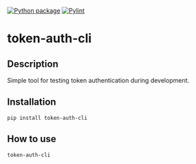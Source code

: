 [![Python package](https://github.com/0djentd/token-auth-cli/actions/workflows/python-package.yml/badge.svg)](https://github.com/0djentd/token-auth-cli/actions/workflows/python-package.yml)
[![Pylint](https://github.com/0djentd/token-auth-cli/actions/workflows/pylint.yml/badge.svg)](https://github.com/0djentd/token-auth-cli/actions/workflows/pylint.yml)
# token-auth-cli
## Description
Simple tool for testing token authentication during development.

## Installation
```
pip install token-auth-cli
```

## How to use
```
token-auth-cli
```
